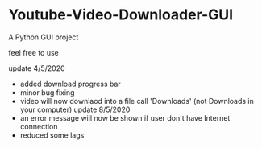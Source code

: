 # Youtube-Video-Downloader-GUI
A Python GUI project

feel free to use

update 4/5/2020
  - added download progress bar
  - minor bug fixing
  - video will now downlaod into a file call 'Downloads' (not Downloads in your computer)
update 8/5/2020
  - an error message will now be shown if user don't have Internet connection
  - reduced some lags
